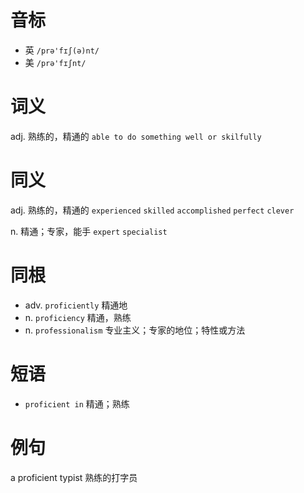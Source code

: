 # 音标

- 英 `/prə'fɪʃ(ə)nt/`
- 美 `/prə'fɪʃnt/`

# 词义

adj. 熟练的，精通的
`able to do something well or skilfully`

# 同义

adj. 熟练的，精通的
`experienced` `skilled` `accomplished` `perfect` `clever`

n. 精通；专家，能手
`expert` `specialist`

# 同根

- adv. `proficiently` 精通地
- n. `proficiency` 精通，熟练
- n. `professionalism` 专业主义；专家的地位；特性或方法

# 短语

- `proficient in` 精通；熟练

# 例句

a proficient typist
熟练的打字员


